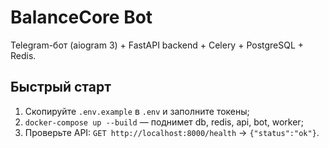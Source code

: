 # BalanceCore Bot

Telegram-бот (aiogram 3) + FastAPI backend + Celery + PostgreSQL + Redis.

## Быстрый старт
1) Скопируйте `.env.example` в `.env` и заполните токены;
2) `docker-compose up --build` — поднимет db, redis, api, bot, worker;
3) Проверьте API: `GET http://localhost:8000/health` -> `{"status":"ok"}`.